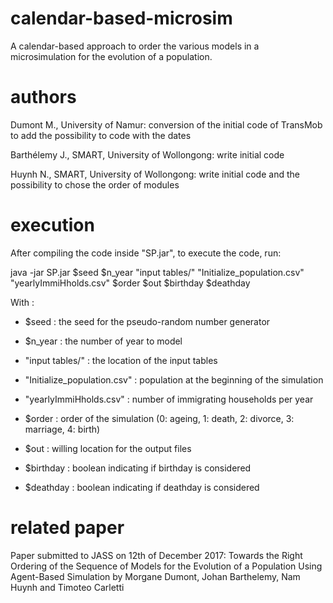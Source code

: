 # calendar-based-microsim
A calendar-based approach to order the various models in a microsimulation for the evolution of a population.

# authors
Dumont M., University of Namur: conversion of the initial code of TransMob to add the possibility to code with the dates

Barthélemy J., SMART, University of Wollongong: write initial code

Huynh N., SMART, University of Wollongong: write initial code and the possibility to chose the order of modules

# execution
After compiling the code inside "SP.jar", to execute the code, run: 

java -jar SP.jar $seed $n_year "input tables/" "Initialize_population.csv" "yearlyImmiHholds.csv" $order $out $birthday $deathday

With :
  - $seed : the seed for the pseudo-random number generator

  - $n_year : the number of year to model

  - "input tables/" : the location of the input tables

  - "Initialize_population.csv" : population at the beginning of the simulation

  - "yearlyImmiHholds.csv" : number of immigrating households per year

  - $order : order of the simulation (0: ageing, 1: death, 2: divorce, 3: marriage, 4: birth)

  - $out : willing location for the output files

  - $birthday : boolean indicating if birthday is considered

  - $deathday : boolean indicating if deathday is considered

# related paper
Paper submitted to JASS on 12th of December 2017:
Towards the Right Ordering of the Sequence of Models for the Evolution of a Population Using Agent-Based Simulation
by Morgane Dumont, Johan Barthelemy, Nam Huynh and Timoteo Carletti
